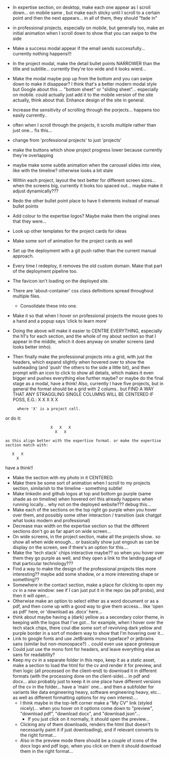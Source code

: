 - In expertise section, on desktop, make each one appear as I scroll down... on mobile same , but make each sticky until I scroll to a certain point and then the next appears... in all of them, they should "fade in"
- in professional projects, especially on mobile, but generally too, make an initial animation when I scroll down to show that you can swipe to the side
- Make a success modal appear if the email sends successfully... currently nothing happens!!!
- In the project modal, make the detail bullet points NARROWER than the title and subtitle... currently they're too wide and it looks wierd...
- Make the modal maybe pop up from the bottom and you can swipe down to make it disappear? I think that's a better modern modal style but Google about this ... "bottom sheet" or "sliding sheet"... especially on mobile. could actually just add it to the mobile version of the site actually, think about that. Enhance design of the site in general.
- Increase the sensitivity of scrolling through the porjects... happens too easily currently..
- often when I scroll through the projects, it scrolls multiple rather than just one... fix this...
- change from 'professional projects' to just 'projects'
- make the buttons which show project progress lower because currently they're overlapping
- maybe make some subtle animation when the carousel slides into view, like with the timeline? otherwise looks a bit stale
- Within each project, layout the text better for different screen sizes... when the screens big, currently it looks too spaced out... maybe make it adjust dynamically???
- Redo the other bullet point place to have li elements instead of manual bullet points
- Add colour to the expertise logos? Maybe make them the original ones that they were...
- Look up other templates for the project cards for ideas 
- Make some sort of animation for the project cards as well
- Set up the deployment with a git push rather than the current manual approach.
- Every time I redeploy, it removes the old custom domain. Make that part of the deployment pipeline too.
- The favicon isn't loading on the deployed site.
- There are 'about-container' css class definitions spread throughout multiple files.
  - Consolidate these into one.
- Make it so that when I hover on professional projects the mouse goes to a hand and a popup says 'click to learn more' 
- Doing the above will make it easier to CENTRE EVERYTHING, especially the h1's for each section,
  and the whole of my about section so that I appear in the middle, which it does anyway on smaller
  screens (and looks better imho).
- Then finally make the professional projects into a grid, with just the headers, which expand slightly
  when hovered over to show the subheading (and 'push' the others to the side a little bit), and then prompt
  with an icon to click to show all details, which makes it even bigger and pushes everything else further
  maybe? or maybe do the final stage as a modal, have a think! Also, currently I have five projects,
  but in general the format should be a grid with 2 colums.. but FIND A WAY THAT ANY STRAGGLING SINGLE
  COLUMNS WILL BE CENTERED IF POSS, E.G.:
                        X   X
                        X   X
                          X

        where 'X' is a project cell.

or do it:
  
                        X   X   X
                          X   X

    as this align better with the expertise format. or make the expertise section match with:

       X   X
         X

   have a think!!

- Make the section with my photo in it CENTERED.
- Make there be some sort of animation when I scroll to my projects section,
  similarish to the timeline - something subtle!
- Make linkedin and github logos at top and bottom go purple (same shade as on timeline) when hovered on! this already happens when running locally... why not
  on the deployed website??? debug this...
- Make each of the sections on the top right go purple when you hover over them, and possibly some other interaction / transition (ask chatgpt what looks modern and professional)
- Decrease max width on the expertise section so that the different sections don't go as far apart on wide screen...
- On wide screens, in the project section, make all the projects show.. so show all when wide enough... or basically show just engouh as can be display on the screen,
  see if there's an option for this....
- Make the 'tech stack' chips interactive maybe?? so when you hover over them they go purple as well, and they open a link to the landing page of that particular technology???
- Find a way to make the design of the professional projects tiles more interesting?? maybe add some shadow, or a more interesting shape or something??
- Somewhere in the contact section, make a place for clicking to open my cv in a new window: see if I can just put it in the repo (as pdf probs), and then it will open...
- Otherwise make an option to select either as a word document or as a pdf, and then come up with a good way to give them access... like 'open as pdf' here, or 'download as .docx' here...
- think about maybe having a (dark) yellow as a secondary color theme, in keeping with the logos that I've got... for example, when I hover over the tech stack chips, there coul dbe some sort
  of revolving dark yellow and purple border in a sort of modern way to show that I'm hovering over it... 
- Link to google fonts and use JetBraints mono typeface? or jetbrains sans (similar but non-monospace?) .. could even use space grotesque
- Could just use the mono font for headers, and leave everything else as sans for readability?
- Keep my cv in a separate folder in this repo, keep it as a static asset, make a section to load the html for the cv and render it for preview, and then logic
  (all processed on the client-end) to download it in different formats (with the processing done on the client-side)... in pdf and docx... also probably just to keep it
  in one place have different versions of the cv in the folder... have a 'main' one... and then a subfolder for variants like data engineering heavy, software engineering heavy, etc...
  as well as different formatting options for my own interest....
    - I think maybe in the top-left corner make a "My CV" link (styled nicely)... when you hover on it options come down to "preview", "download pdf", "download docx", and "download json"...
      - If you just click on it normally, it should open the preview...
    - Clicking any of them downloads, renders the html (but doesn't necessarily paint it if just downloading), and if relevant converts to the right format...
    - Also in the preview mode there should be a couple of icons of the docx logo and pdf logo, when you click on them it should download them in the right format...